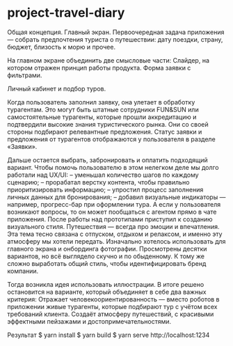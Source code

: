 # project-travel-diary
Общая концепция. Главный экран.
Первоочередная задача приложения — собрать предпочтения туриста о путешествии: дату поездки, страну, бюджет, близость к морю и прочее. 

На главном экране объединить две смысловые части:
Слайдер, на котором отражен принцип работы продукта.
Форма заявки с фильтрами.

Личный кабинет и подбор туров.

Когда пользователь заполнил заявку, она улетает в обработку турагентам. Это могут быть штатные сотрудники FUN&SUN или самостоятельные турагенты, которые прошли аккредитацию и подтвердили высокие знания туристического рынка. Они со своей стороны подбирают релевантные предложения.
Статус заявки и предложения от турагентов отображаются у пользователя в разделе «Заявки».

Дальше остается выбрать, забронировать и оплатить подходящий вариант.
Чтобы помочь пользователю в этом нелегком деле мы долго работали над UX/UI:
–	уменьшал количество шагов по каждому сценарию;
–	прорабатал верстку контента, чтобы правильно приоритизировать информацию;
–	упростил процесс заполнения личных данных для бронирования;
–	добавил визуальные индикаторы — например, прогресс-бар при оформлении тура.
А если у пользователя возникают вопросы, то он может пообщаться с агентом прямо в чате приложения.
После работы над прототипами приступил к созданию визуального стиля.
Путешествия — всегда про эмоции и впечатления. Эта тема тесно связана с отпуском, отдыхом и релаксом, и именно эту атмосферу мы хотели передать.
Изначально хотелось использовать для главного экрана и онбординга фотографии. Просмотрены десятки вариантов, но всё выглядело скучно и по обыденному. К тому же сложно выработать общий стиль, чтобы идентифицировать бренд компании.

Тогда возникла идея использовать иллюстрации. В итоге решено остановится на варианте, который объединяет в себе два важных критерия:
Отражает человекоориентированность — вместо роботов в приложении живые турагенты, которые подбирают тур с учётом всех требований клиента.
Создаёт атмосферу путешествий, с красивыми эффектными пейзажами и достопримечательностями.

Результат
$ yarn install
$ yarn build
$ yarn serve
http://localhost:1234

